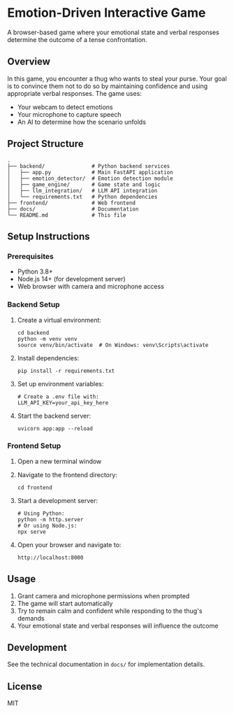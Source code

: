 # Emotion-Driven Interactive Game

A browser-based game where your emotional state and verbal responses determine the outcome of a tense confrontation.

## Overview

In this game, you encounter a thug who wants to steal your purse. Your goal is to convince them not to do so by maintaining confidence and using appropriate verbal responses. The game uses:

- Your webcam to detect emotions
- Your microphone to capture speech
- An AI to determine how the scenario unfolds

## Project Structure

```
.
├── backend/               # Python backend services
│   ├── app.py             # Main FastAPI application
│   ├── emotion_detector/  # Emotion detection module
│   ├── game_engine/       # Game state and logic
│   ├── llm_integration/   # LLM API integration
│   └── requirements.txt   # Python dependencies
├── frontend/              # Web frontend
├── docs/                  # Documentation
└── README.md              # This file
```

## Setup Instructions

### Prerequisites

- Python 3.8+
- Node.js 14+ (for development server)
- Web browser with camera and microphone access

### Backend Setup

1. Create a virtual environment:

   ```
   cd backend
   python -m venv venv
   source venv/bin/activate  # On Windows: venv\Scripts\activate
   ```

2. Install dependencies:

   ```
   pip install -r requirements.txt
   ```

3. Set up environment variables:

   ```
   # Create a .env file with:
   LLM_API_KEY=your_api_key_here
   ```

4. Start the backend server:
   ```
   uvicorn app:app --reload
   ```

### Frontend Setup

1. Open a new terminal window
2. Navigate to the frontend directory:

   ```
   cd frontend
   ```

3. Start a development server:

   ```
   # Using Python:
   python -m http.server
   # Or using Node.js:
   npx serve
   ```

4. Open your browser and navigate to:
   ```
   http://localhost:8000
   ```

## Usage

1. Grant camera and microphone permissions when prompted
2. The game will start automatically
3. Try to remain calm and confident while responding to the thug's demands
4. Your emotional state and verbal responses will influence the outcome

## Development

See the technical documentation in `docs/` for implementation details.

## License

MIT
